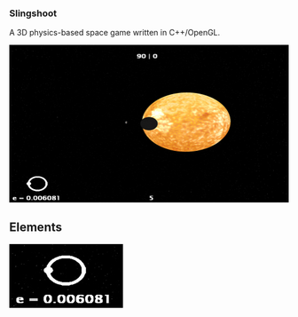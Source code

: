 ### Slingshoot
A 3D physics-based space game written in C++/OpenGL.

![](ss.jpg)

## Elements
![](ss_1.jpg)
